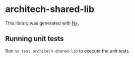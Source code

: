 # architech-shared-lib

This library was generated with [Nx](https://nx.dev).

## Running unit tests

Run `nx test architech-shared-lib` to execute the unit tests.
